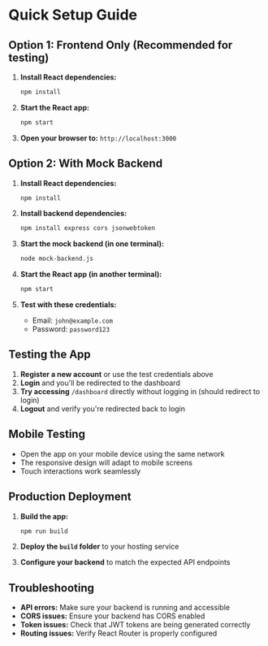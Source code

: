 # Quick Setup Guide

## Option 1: Frontend Only (Recommended for testing)

1. **Install React dependencies:**
   ```bash
   npm install
   ```

2. **Start the React app:**
   ```bash
   npm start
   ```

3. **Open your browser to:** `http://localhost:3000`

## Option 2: With Mock Backend

1. **Install React dependencies:**
   ```bash
   npm install
   ```

2. **Install backend dependencies:**
   ```bash
   npm install express cors jsonwebtoken
   ```

3. **Start the mock backend (in one terminal):**
   ```bash
   node mock-backend.js
   ```

4. **Start the React app (in another terminal):**
   ```bash
   npm start
   ```

5. **Test with these credentials:**
   - Email: `john@example.com`
   - Password: `password123`

## Testing the App

1. **Register a new account** or use the test credentials above
2. **Login** and you'll be redirected to the dashboard
3. **Try accessing** `/dashboard` directly without logging in (should redirect to login)
4. **Logout** and verify you're redirected back to login

## Mobile Testing

- Open the app on your mobile device using the same network
- The responsive design will adapt to mobile screens
- Touch interactions work seamlessly

## Production Deployment

1. **Build the app:**
   ```bash
   npm run build
   ```

2. **Deploy the `build` folder** to your hosting service

3. **Configure your backend** to match the expected API endpoints

## Troubleshooting

- **API errors:** Make sure your backend is running and accessible
- **CORS issues:** Ensure your backend has CORS enabled
- **Token issues:** Check that JWT tokens are being generated correctly
- **Routing issues:** Verify React Router is properly configured
